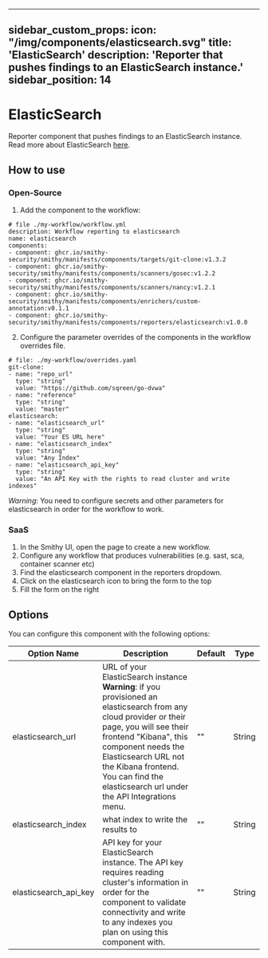 ---
sidebar_custom_props:
  icon: "/img/components/elasticsearch.svg"
title: 'ElasticSearch'
description: 'Reporter that pushes findings to an ElasticSearch instance.'
sidebar_position: 14
---------------------

# ElasticSearch

Reporter component that pushes findings to an ElasticSearch instance. Read more about ElasticSearch [here](https://kagi.com/search?q=elasticsearch).

## How to use

### Open-Source


1. Add the component to the workflow:

```
# file ./my-workflow/workflow.yml
description: Workflow reporting to elasticsearch
name: elasticsearch
components:
- component: ghcr.io/smithy-security/smithy/manifests/components/targets/git-clone:v1.3.2
- component: ghcr.io/smithy-security/smithy/manifests/components/scanners/gosec:v1.2.2
- component: ghcr.io/smithy-security/smithy/manifests/components/scanners/nancy:v1.2.1
- component: ghcr.io/smithy-security/smithy/manifests/components/enrichers/custom-annotation:v0.1.1
- component: ghcr.io/smithy-security/smithy/manifests/components/reporters/elasticsearch:v1.0.0

```

2. Configure the parameter overrides of the components in the workflow overrides file.

```
# file: ./my-workflow/overrides.yaml
git-clone:
- name: "repo_url"
  type: "string"
  value: "https://github.com/sqreen/go-dvwa"
- name: "reference"
  type: "string"
  value: "master"
elasticsearch:
- name: "elasticsearch_url"
  type: "string"
  value: "Your ES URL here"
- name: "elasticsearch_index"
  type: "string"
  value: "Any Index"
- name: "elasticsearch_api_key"
  type: "string"
  value: "An API Key with the rights to read cluster and write indexes"
```


*Warning*: You need to configure secrets and other parameters for elasticsearch in order for the workflow to work.

### SaaS

1. In the Smithy UI, open the page to create a new workflow.
2. Configure any workflow that produces vulnerabilities (e.g. sast, sca, container scanner etc)
3. Find the elasticsearch component in the reporters dropdown.
4. Click on the elasticsearch icon to bring the form to the top
5. Fill the form on the right

## Options

You can configure this component with the following options:

| Option Name                                 | Description                                                        | Default | Type   |
|---------------------------------------------|--------------------------------------------------------------------|---------|--------|
| elasticsearch\_url                  | URL of your ElasticSearch instance **Warning**: if you provisioned an elasticsearch from any cloud provider or their page, you will see their frontend "Kibana", this component needs the Elasticsearch URL not the Kibana frontend. You can find the elasticsearch url under the API Integrations menu.                                 | ""      | String |
| elasticsearch\_index | what index to write the results to | ""      | String |
| elasticsearch\_api\_key | API key for your ElasticSearch instance. The API key requires reading cluster's information in order for the  component to validate connectivity and write to any indexes you plan on using this component with. | ""      | String |
